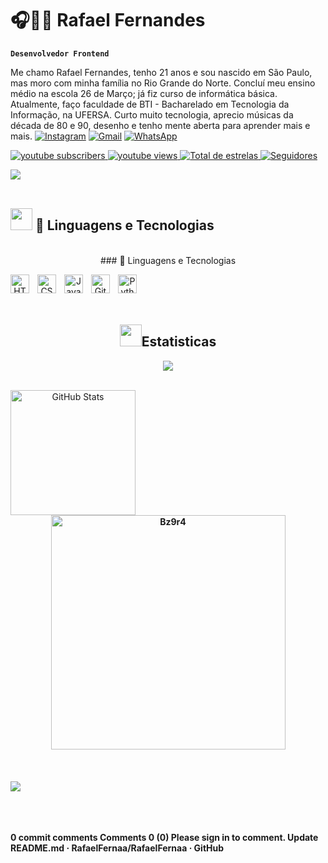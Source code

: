 # 🎧👨‍💻 Rafael Fernandes

**`Desenvolvedor Frontend`**

Me chamo Rafael Fernandes, tenho 21 anos e sou nascido em São Paulo, mas moro com minha família no Rio Grande do Norte. Concluí meu ensino médio na escola 26 de Março; já fiz curso de informática básica. Atualmente, faço faculdade de BTI - Bacharelado em Tecnologia da Informação, na UFERSA. Curto muito tecnologia, aprecio músicas da década de 80 e 90, desenho e tenho mente aberta para aprender mais e mais.
[![Instagram](https://img.shields.io/badge/Instagram-E4405F?style-for-the-badge&logo=instagram&logoColor=white)](https://instagram.com/rafael_fernandes020)
[![Gmail](https://img.shields.io/badge/Gmail-E4405F?style-for-the-badge&logo=Gmail&logoColor=white)](https://Gmail.com/josepatrickhotmail710@gmail.com)
[![WhatsApp](https://img.shields.io/badge/WhatsApp-E4405F?style-for-the-badge&logo=WhatsApp&logoColor=white)](https://WhatsApp.com/+558499603084)

<p align="left">
    <a href="https://www.youtube.com/@rafaelfernandes2242?sub_confirmation=1">
        <img 
            alt="youtube subscribers" 
            title="Inscreva-se no meu canal" 
            src="https://custom-icon-badges.demolab.com/youtube/channel/subscribers/UCo-gJ8RnTn5akHqHvO55DVA?color=%23E05D44&label=Inscritos&logo=video&logoColor=white&style=for-the-badge&labelColor=CE4630"
            src="https://custom-icon-badges.demolab.com/youtube/channel/subscribers/UCo-gJ8RnTn5akHqHvO55DVA?color=%23E05D44&label=Inscreva-se&logo=video&logoColor=white&style=for-the-badge&labelColor=CE4630"
        />
    </a>
    <a href="https://www.youtube.com/@rafaelfernandes2242">
        <img 
            alt="youtube views" 
            title="Vizualizações no YouTube" 
            src="https://custom-icon-badges.demolab.com/youtube/channel/views/UCo-gJ8RnTn5akHqHvO55DVA?color=%23E1AD0E&logo=eye&logoColor=white&style=for-the-badge&labelColor=C79600"
        />
    </a> 
    <a href="https://github.com/RafaelFernaa?tab=repositories&sort=stargazers">
        <img 
            alt="Total de estrelas" 
            title="Total de estrelas GitHub" 
            src="https://custom-icon-badges.demolab.com/github/stars/RafaelFernaa?color=55960c&style=for-the-badge&labelColor=488207&logo=star&label=estrelas"
        />
    </a>
    <a href="https://github.com/RafaelFernaa?tab=followers">
        <img 
            alt="Seguidores" 
            title="Me siga no GitHub" 
            src="https://custom-icon-badges.demolab.com/github/followers/RafaelFernaa?color=236ad3&labelColor=1155ba&style=for-the-badge&logo=github&label=Seguidores&logoColor=white"
        />
    </a>
</p>

<img src="https://user-images.githubusercontent.com/73097560/115834477-dbab4500-a447-11eb-908a-139a6edaec5c.gif"><br><br>
## <img src="https://media.giphy.com/media/iY8CRBdQXODJSCERIr/giphy.gif" width="35"><b> 🤖 Linguagens e Tecnologias </b>
<br>

<div align="center">
### 🤖 Linguagens e Tecnologias

<img 
    align="left" 
    alt="HTML"
    title="HTML" 
    width="30px" 
    style="padding-right: 10px;" 
    src="https://cdn.jsdelivr.net/gh/devicons/devicon@latest/icons/html5/html5-original.svg" 
/>
<img 
    align="left" 
    alt="CSS" 
    title="CSS"
    width="30px" 
    style="padding-right: 10px;" 
    src="https://cdn.jsdelivr.net/gh/devicons/devicon@latest/icons/css3/css3-original.svg" 
/>
<img 
    align="left" 
    alt="JavaScript" 
    title="JavaScript"
    width="30px" 
    style="padding-right: 10px;" 
    src="https://cdn.jsdelivr.net/gh/devicons/devicon@latest/icons/javascript/javascript-original.svg"  
/>
<img 
    align="left" 
    alt="Git" 
    title="Git"
    width="30px" 
    style="padding-right: 10px;" 
    src="https://cdn.jsdelivr.net/gh/devicons/devicon@latest/icons/git/git-original.svg" 
/>
<img 
    align="left" 
    alt="Python" 
    title="Python"
    width="30px" 
    style="padding-right: 10px;" 
    src="https://cdn.jsdelivr.net/gh/devicons/devicon@latest/icons/python/python-original.svg" 
/>

<br>
<br>

<br>

## <img src="https://media.giphy.com/media/iY8CRBdQXODJSCERIr/giphy.gif" width="35">Estatisticas</b>
<img src="https://user-images.githubusercontent.com/73097560/115834477-dbab4500-a447-11eb-908a-139a6edaec5c.gif"><br><br>

  <img 
    align="left" 
    alt="GitHub Stats" 
    height="200" 
    style="padding-right: 10px;" 
    src="https://github-readme-stats.vercel.app/api?username=RafaelFernaa&show_icons=true&theme=tokyonight&include_all_commits=true&locale=pt-br" 
  />


<b>
  <img src="https://github-readme-stats.vercel.app/api/top-langs?username=Bz9r4&show_icons=true&locale=en&layout=compact&line_height=20&title_color=7A7ADB&icon_color=2234AE&text_color=D3D3D3&bg_color=0,000000,130F40" width="375"  alt="Bz9r4"/>

</a>
</div>

<br>
<br>
<br>
<b></b>
<img src="https://user-images.githubusercontent.com/73097560/115834477-dbab4500-a447-11eb-908a-139a6edaec5c.gif"><br><br>

<br>
<br>
</p>

0 commit comments
Comments
0
 (0)
Please sign in to comment.
Update README.md · RafaelFernaa/RafaelFernaa · GitHub
